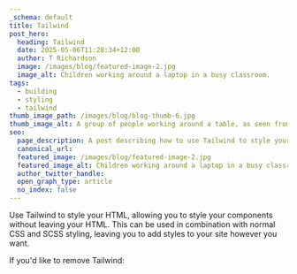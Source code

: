 ```yaml
---
_schema: default
title: Tailwind
post_hero:
  heading: Tailwind
  date: 2025-05-06T11:28:34+12:00
  author: T Richardson
  image: /images/blog/featured-image-2.jpg
  image_alt: Children working around a laptop in a busy classroom.
tags:
  - building
  - styling
  - tailwind
thumb_image_path: /images/blog/blog-thumb-6.jpg
thumb_image_alt: A group of people working around a table, as seen from above.
seo:
  page_description: A post describing how to use Tailwind to style your site.
  canonical_url:
  featured_image: /images/blog/featured-image-2.jpg
  featured_image_alt: Children working around a laptop in a busy classroom.
  author_twitter_handle:
  open_graph_type: article
  no_index: false
---
```

Use Tailwind to style your HTML, allowing you to style your components without leaving your HTML. This can be used in combination with normal CSS and SCSS styling, leaving you to add styles to your site however you want.

If you'd like to remove Tailwind: